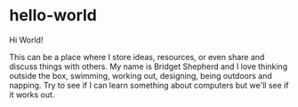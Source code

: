 # hello-world

Hi World!

This can be a place where I store ideas, resources, or even share and discuss things with others.  My name is Bridget Shepherd and I love thinking outside the box, swimming, working out, designing, being outdoors and napping.  Try to see if I can learn something about computers but we'll see if it works out.  
